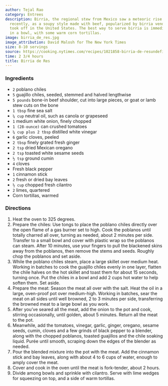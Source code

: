 ```yaml
---
author: Tejal Rao
category: Entrees
description: Birria, the regional stew from Mexico saw a meteoric rise in popularity
  recently, as a soupy style made with beef, popularized by birria vendors in Tijuana,
  took off in the United States. The best way to serve birria is immediately and simply,
  in a bowl, with some warm corn tortillas.
image: birria_de_res.jpg
image_attribution: David Malosh for The New York Times
size: 8-10 servings
source: https://cooking.nytimes.com/recipes/1021858-birria-de-resundefined
time: 2 3/4 hours
title: Birria de Res
---
```

### Ingredients

* `2` poblano chiles
* `5` guajillo chiles, seeded, stemmed and halved lengthwise
* `5 pounds` bone-in beef shoulder, cut into large pieces, or goat or lamb stew cuts on the bone
* `1 tbsp` fine sea salt
* `¼ cup` neutral oil, such as canola or grapeseed
* `1` medium white onion, finely chopped
* `1 (28-ounce)` can crushed tomatoes
* `¼ cup plus 2 tbsp` distilled white vinegar
* `6` garlic cloves, peeled
* `2 tbsp` finely grated fresh ginger
* `2 tsp` dried Mexican oregano
* `2 tsp` toasted white sesame seeds
* `½ tsp` ground cumin
* `4` cloves
* Fresh black pepper
* `1` cinnamon stick
* `2` fresh or dried bay leaves
* `½ cup` chopped fresh cilantro
* `2` limes, quartered
* Corn tortillas, warmed

### Directions

1. Heat the oven to 325 degrees.
2. Prepare the chiles: Use tongs to place the poblano chiles directly over the open flame of a gas burner set to high. Cook the poblanos until totally charred all over, turning as needed, about 2 minutes per side. Transfer to a small bowl and cover with plastic wrap so the poblanos can steam. After 10 minutes, use your fingers to pull the blackened skins away from the poblanos, then remove the stems and seeds. Roughly chop the poblanos and set aside.
3. While the poblano chiles steam, place a large skillet over medium heat. Working in batches to cook the guajillo chiles evenly in one layer, flatten the chile halves on the hot skillet and toast them for about 15 seconds, turning once. Put the chiles in a bowl and add 2 cups hot water to help soften them. Set aside.
4. Prepare the meat: Season the meat all over with the salt. Heat the oil in a large, oven-proof pot over medium-high. Working in batches, sear the meat on all sides until well browned, 2 to 3 minutes per side, transferring the browned meat to a large bowl as you work.
5. After you’ve seared all the meat, add the onion to the pot and cook, stirring occasionally, until golden, about 5 minutes. Return all the meat to the pot.
6. Meanwhile, add the tomatoes, vinegar, garlic, ginger, oregano, sesame seeds, cumin, cloves and a few grinds of black pepper to a blender, along with the chopped poblanos, toasted guajillos and the chile soaking liquid. Purée until smooth, scraping down the edges of the blender as needed.
7. Pour the blended mixture into the pot with the meat. Add the cinnamon stick and bay leaves, along with about 4 to 6 cups of water, enough to amply cover the meat.
8. Cover and cook in the oven until the meat is fork-tender, about 2 hours.
9. Divide among bowls and sprinkle with cilantro. Serve with lime wedges for squeezing on top, and a side of warm tortillas.